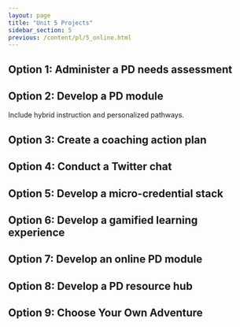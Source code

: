 ```yaml
---
layout: page
title: "Unit 5 Projects"
sidebar_section: 5
previous: /content/pl/5_online.html
---
```


## Option 1: Administer a PD needs assessment

## Option 2: Develop a PD module
Include hybrid instruction and personalized pathways.

## Option 3: Create a coaching action plan 

## Option 4: Conduct a Twitter chat

## Option 5: Develop a micro-credential stack

## Option 6: Develop a gamified learning experience

## Option 7: Develop an online PD module

## Option 8: Develop a PD resource hub

## Option 9: Choose Your Own Adventure